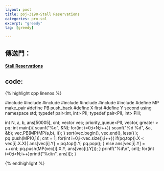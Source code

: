 ```yaml
---
layout: post
title: poj-3190-Stall Reservations
categories: pro-sol
excerpt: "greedy"
tag: [greedy]

---
```


## 傳送門：

#### [Stall Reservations](http://poj.org/problem?id=3190)

## code:

{% highlight cpp linenos %}

#include <cstdio>
#include <vector>
#include <utility>
#include <functional>
#include <queue>
#include <cmath>
#include <algorithm>
#define MP make_pair
#define PB push_back
#define X first
#define Y second
using namespace std;
typedef pair<int, int> PII;
typedef pair<PII, int> PIII;

int N, a, b, ans[50005], cnt;
vector<PIII> vec;
priority_queue<PII, vector<PII>, greater<PII> > pq;
int main(){
  scanf("%d", &N);
  for(int i=0;i<N;i++){
    scanf("%d %d", &a, &b);
    vec.PB(MP(MP(a,b), i));
  }
  sort(vec.begin(), vec.end(), less<PIII>() );
  pq.push(MP(0,1));
  cnt = 1;
  for(int i=0;i<vec.size();i++){
    if(pq.top().X < vec[i].X.X){
      ans[vec[i].Y] = pq.top().Y;
      pq.pop();
    }
    else
      ans[vec[i].Y] = ++cnt;
    pq.push(MP(vec[i].X.Y, ans[vec[i].Y]));
  }
  printf("%d\n", cnt);
  for(int i=0;i<N;i++)printf("%d\n", ans[i]);
}

{% endhighlight %}

